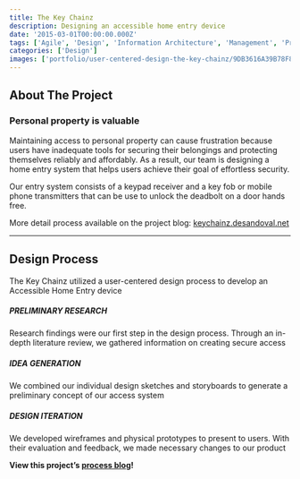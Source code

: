 ```yaml
---
title: The Key Chainz
description: Designing an accessible home entry device
date: '2015-03-01T00:00:00.000Z'
tags: ['Agile', 'Design', 'Information Architecture', 'Management', 'Presentation', 'Project Management', 'Prototyping', 'Technical Communication', 'User Research']
categories: ['Design']
images: ['portfolio/user-centered-design-the-key-chainz/9DB3616A39B78F84A02855E16C9B2E5B.jpg']
---
```


## About The Project

### Personal property is valuable

Maintaining access to personal property can cause frustration because users have inadequate tools for securing their belongings and protecting themselves reliably and affordably. As a result, our team is designing a home entry system that helps users achieve their goal of effortless security.

Our entry system consists of a keypad receiver and a key fob or mobile phone transmitters that can be use to unlock the deadbolt on a door hands free.

More detail process available on the project blog: [keychainz.desandoval.net](http://keychainz.desandoval.net)

---

## Design Process

The Key Chainz utilized a user-centered design process to develop an Accessible Home Entry device

##### PRELIMINARY RESEARCH

Research findings were our first step in the design process. Through an in-depth literature review, we gathered information on creating secure access

##### IDEA GENERATION

We combined our individual design sketches and storyboards to generate a preliminary concept of our access system

##### DESIGN ITERATION

We developed wireframes and physical prototypes to present to users. With their evaluation and feedback, we made necessary changes to our product

**View this project’s [process blog](http://keychainz.desandoval.net)!**

